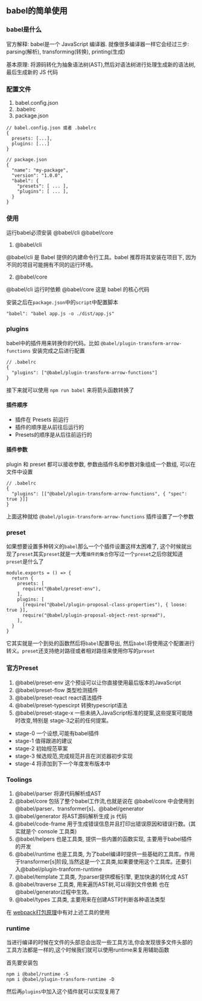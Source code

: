 ## babel的简单使用

### babel是什么
官方解释: babel是一个 JavaScript 编译器. 就像很多编译器一样它会经过三步: parsing(解析), transforming(转换), printing(生成)

基本原理: 将源码转化为抽象语法树(AST),然后对语法树进行处理生成新的语法树,最后生成新的 JS 代码
### 配置文件
1. babel.config.json
2. .babelrc
3. package.json

```
// babel.config.json 或者 .babelrc
{
  presets: [...],
  plugins: [...]
}

// package.json
{
  "name": "my-package",
  "version": "1.0.0",
  "babel": {
    "presets": [ ... ],
    "plugins": [ ... ],
  }
}
```


### 使用
运行babel必须安装 @babel/cli @babel/core

1. @babel/cli

@babel/cli 是 Babel 提供的内建命令行工具。babel 推荐将其安装在项目下, 因为不同的项目可能拥有不同的运行环境。

2. @babel/core

@babel/cli 运行时依赖 @babel/core 这是 babel 的核心代码

安装之后在`package.json`中的`script`中配置脚本
```
"babel": "babel app.js -o ./dist/app.js"
```
### plugins
babel中的插件用来转换你的代码。比如 `@babel/plugin-transform-arrow-functions` 安装完成之后进行配置
```
// .babelrc
{
  "plugins": ["@babel/plugin-transform-arrow-functions"]
}
```
接下来就可以使用 `npm run babel` 来将箭头函数转换了

#### 插件顺序
- 插件在 Presets 前运行
- 插件的顺序是从前往后运行的
- Presets的顺序是从后往前运行的

#### 插件参数
plugin 和 preset 都可以接收参数, 参数由插件名和参数对象组成一个数组, 可以在文件中设置
```
// .babelrc
{
  "plugins": [["@babel/plugin-transform-arrow-functions", { "spec": true }]]
}
```
上面这种就给 `@babel/plugin-transform-arrow-functions` 插件设置了一个参数

### preset
如果想要设置多种转义的`babel`那么一个个插件设置这样太困难了, 这个时候就出现了`preset`其实`preset`就是一大堆`插件的集合`你写过一个`preset`之后你就知道`preset`是什么了
```
module.exports = () => {
  return {
    presets: [
      require("@babel/preset-env"),
    ],
    plugins: [
      [require("@babel/plugin-proposal-class-properties"), { loose: true }],
      require("@babel/plugin-proposal-object-rest-spread"),
    ],
  }
}
```
它其实就是一个到处的函数然后将`babel`配置导出, 然后`babel`将使用这个配置进行转义。`preset`还支持绝对路径或者相对路径来使用你写的`preset`
### 官方Preset
1. @babel/preset-env 这个预设可以让你直接使用最后版本的JavaScript
2. @babel/preset-flow 类型检测插件
3. @babel/preset-react react语法插件
4. @babel/preset-typescirpt 转换typescript语法
5. @babel/preset-stage-x 一些未纳入JavaScript标准的提案,这些提案可能随时改变,特别是 stage-3之前的任何提案。
  - stage-0 一个设想,可能有babel插件
  - stage-1 值得跟进的建议
  - stage-2 初始规范草案
  - stage-3 候选规范,完成规范并且在浏览器初步实现
  - stage-4 将添加到下一个年度发布版本中
### Toolings
1. @babel/parser 将源代码解析成AST
2. @babel/core 包括了整个babel工作流,也就是说在 @babel/core 中会使用到 @babel/parser、transformer[s]、@babel/generator
3. @babel/generator 将AST源码解析生成 js 代码
4. @babel/code-frame 用于生成错误信息并且打印出错误原因和错误行数。(其实就是个 console 工具类)
5. @babel/helpers 也是工具类, 提供一些内置的函数实现, 主要用于babel插件的开发
6. @babel/runtime 也是工具类, 为了babel编译时提供一些基础的工具库。作用于transformer[s]阶段,当然这是一个工具类,如果要使用这个工具库。还要引入@babel/plugin-tranform-runtime
7. @babel/template 工具类, 为parser提供模板引擎, 更加快速的转化成 AST
8. @babel/traverse 工具类, 用来遍历AST树,可以得到文件依赖 也在@babel/generator过程中生效。
9. @babel/types 工具类, 主要用来在创建AST时判断各种语法类型

在 [webpack打包原理](../../webpack/bundlePrincipe)中有对上述工具的使用

### runtime
当进行编译的时候在文件的头部总会出现一些工具方法,你会发现很多文件头部的工具方法都是一样的,这个时候我们就可以使用runtime来复用辅助函数

首先要安装包
```
npm i @babel/runtime -S
npm i @babel/plugin-transform-runtime -D
```
然后再`plugins`中加入这个插件就可以实现复用了